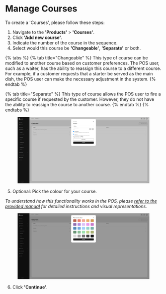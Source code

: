 # Manage Courses

To create a 'Courses', please follow these steps:

1. Navigate to the **'Products'** > **'Courses'**.
2. Click **'Add new course'**.
3. Indicate the number of the course in the sequence.
4. Select would this course be **'Changeable'**, **'Separate'** or both.

{% tabs %}
{% tab title="Changeable" %}
This type of course can be modified to another course based on customer preferences. The POS user, such as a waiter, has the ability to reassign this course to a different course. For example, if a customer requests that a starter be served as the main dish, the POS user can make the necessary adjustment in the system.
{% endtab %}

{% tab title="Separate" %}
This type of course allows the POS user to fire a specific course if requested by the customer. However, they do not have the ability to reassign the course to another course.
{% endtab %}
{% endtabs %}

<figure><img src="../../../.gitbook/assets/Captura de pantalla (8).png" alt=""><figcaption></figcaption></figure>

5. Optional: Pick the colour for your course.

_To understand how this functionality works in the POS, please_ [_refer to the provided manual_](../../../products/courses/colours-of-the-courses.md) _for detailed instructions and visual representations._

<figure><img src="../../../.gitbook/assets/Captura de pantalla (9).png" alt=""><figcaption></figcaption></figure>

6. Click **'Continue'**.
